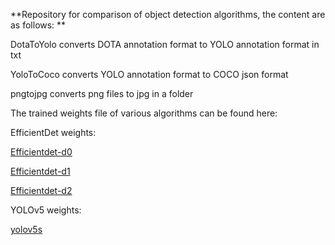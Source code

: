 **Repository for comparison of object detection algorithms, the content are as follows:
**

DotaToYolo converts DOTA annotation format to YOLO annotation format in txt

YoloToCoco converts YOLO annotation format to COCO json format

pngtojpg converts png files to jpg in a folder


The trained weights file of various algorithms can be found here:

EfficientDet weights:

[Efficientdet-d0](https://drive.google.com/file/d/1oMtcHuS2ICEgyV4uzostTvLxpaYR17kD/view?usp=sharing)

[Efficientdet-d1](https://drive.google.com/file/d/115eUxG3zvRsrIjSZlR49yEG9B98Vl_Bj/view?usp=sharing)

[Efficientdet-d2](https://drive.google.com/file/d/1GsQXa3T6jO6sUIONxMFM7efKPHGeJn0r/view?usp=sharing)

YOLOv5 weights:

[yolov5s](https://drive.google.com/file/d/1GsQXa3T6jO6sUIONxMFM7efKPHGeJn0r/view?usp=sharing)

